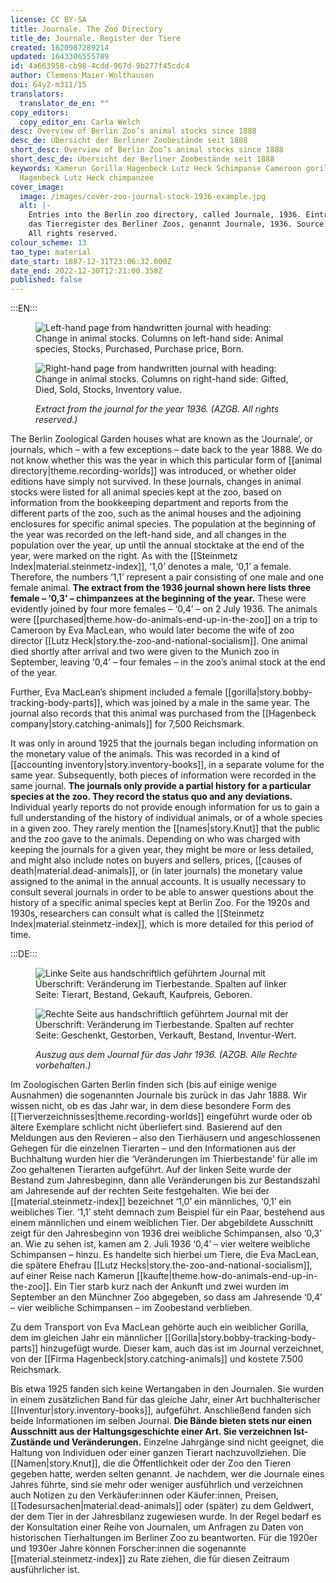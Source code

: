 ```yaml
---
license: CC BY-SA
title: Journale. The Zoo Directory
title_de: Journale. Register der Tiere
created: 1620987289214
updated: 1643306555789
id: 4a663958-cb98-4cdd-967d-9b277f45cdc4
author: Clemens Maier-Wolthausen
doi: 64y2-m311/15
translators:
  translator_de_en: ""
copy_editors:
  copy_editor_en: Carla Welch
desc: Overview of Berlin Zoo’s animal stocks since 1888
desc_de: Übersicht der Berliner Zoobestände seit 1888
short_desc: Overview of Berlin Zoo’s animal stocks since 1888
short_desc_de: Übersicht der Berliner Zoobestände seit 1888
keywords: Kamerun Gorilla Hagenbeck Lutz Heck Schimpanse Cameroon gorilla
  Hagenbeck Lutz Heck chimpanzee
cover_image:
  image: /images/cover-zoo-journal-stock-1936-example.jpg
  alt: |-
    Entries into the Berlin zoo directory, called Journale, 1936. Eintrag in
    das Tierregister des Berliner Zoos, genannt Journale, 1936. Source: AZGB.
    All rights reserved.
colour_scheme: 13
tao_type: material
date_start: 1887-12-31T23:06:32.000Z
date_end: 2022-12-30T12:21:00.358Z
published: false
---
```




:::EN:::

<figure>

<div class="series">

![Left-hand page from handwritten journal with heading: Change in animal stocks. Columns on left-hand side: Animal species, Stocks, Purchased, Purchase price, Born.](/images/cmw/Journal_1936_l.jpg)

![Right-hand page from handwritten journal with heading: Change in animal stocks. Columns on right-hand side: Gifted, Died, Sold, Stocks, Inventory value. ](/images/cmw/Journal_1936_r.jpg)

</div>

<figcaption>

_Extract from the journal for the year 1936. (AZGB. All rights reserved.)_

</figcaption>

</figure>

The Berlin Zoological Garden houses what are known as the ‘Journale’, or journals, which – with a few exceptions – date back to the year 1888. We do not know whether this was the year in which this particular form of [[animal directory|theme.recording-worlds]] was introduced, or whether older editions have simply not survived. In these journals, changes in animal stocks were listed for all animal species kept at the zoo, based on information from the bookkeeping department and reports from the different parts of the zoo, such as the animal houses and the adjoining enclosures for specific animal species. The population at the beginning of the year was recorded on the left-hand side, and all changes in the population over the year, up until the annual stocktake at the end of the year, were marked on the right. As with the [[Steinmetz Index|material.steinmetz-index]], ‘1,0’ denotes a male, ‘0,1’ a female. Therefore, the numbers ‘1,1’ represent a pair consisting of one male and one female animal. **The extract from the 1936 journal shown here lists three female – ‘0,3’ – chimpanzees at the beginning of the year.** These were evidently joined by four more females – ‘0,4’ – on 2 July 1936. The animals were [[purchased|theme.how-do-animals-end-up-in-the-zoo]] on a trip to Cameroon by Eva MacLean, who would later become the wife of zoo director [[Lutz Heck|story.the-zoo-and-national-socialism]]. One animal died shortly after arrival and two were given to the Munich zoo in September, leaving ‘0,4’ – four females – in the zoo’s animal stock at the end of the year.

Further, Eva MacLean’s shipment included a female [[gorilla|story.bobby-tracking-body-parts]], which was joined by a male in the same year. The journal also records that this animal was purchased from the [[Hagenbeck company|story.catching-animals]] for 7,500 Reichsmark.

It was only in around 1925 that the journals began including information on the monetary value of the animals. This was recorded in a kind of [[accounting inventory|story.inventory-books]], in a separate volume for the same year. Subsequently, both pieces of information were recorded in the same journal. **The journals only provide a partial history for a particular species at the zoo. They record the status quo and any deviations.** Individual yearly reports do not provide enough information for us to gain a full understanding of the history of individual animals, or of a whole species in a given zoo. They rarely mention the [[names|story.Knut]] that the public and the zoo gave to the animals. Depending on who was charged with keeping the journals for a given year, they might be more or less detailed, and might also include notes on buyers and sellers, prices, [[causes of death|material.dead-animals]], or (in later journals) the monetary value assigned to the animal in the annual accounts. It is usually necessary to consult several journals in order to be able to answer questions about the history of a specific animal species kept at Berlin Zoo. For the 1920s and 1930s, researchers can consult what is called the [[Steinmetz Index|material.steinmetz-index]], which is more detailed for this period of time.

:::DE:::

<figure>

<div class="series">

![Linke Seite aus handschriftlich geführtem Journal mit Überschrift: Veränderung im Tierbestande. Spalten auf linker Seite: Tierart, Bestand, Gekauft, Kaufpreis, Geboren.](/images/cmw/Journal_1936_l.jpg)

![Rechte Seite aus handschriftlich geführtem Journal mit der Überschrift: Veränderung im Tierbestande. Spalten auf rechter Seite: Geschenkt, Gestorben, Verkauft, Bestand, Inventur-Wert.](/images/cmw/Journal_1936_r.jpg)

</div>

<figcaption>

_Auszug aus dem Journal für das Jahr 1936. (AZGB. Alle Rechte vorbehalten.)_

</figcaption>

</figure>

Im Zoologischen Garten Berlin finden sich (bis auf einige wenige Ausnahmen) die sogenannten Journale bis zurück in das Jahr 1888. Wir wissen nicht, ob es das Jahr war, in dem diese besondere Form des [[Tierverzeichnisses|theme.recording-worlds]] eingeführt wurde oder ob ältere Exemplare schlicht nicht überliefert sind. Basierend auf den Meldungen aus den Revieren – also den Tierhäusern und angeschlossenen Gehegen für die einzelnen Tierarten – und den Informationen aus der Buchhaltung wurden hier die ‘Veränderungen im Thierbestande’ für alle im Zoo gehaltenen Tierarten aufgeführt. Auf der linken Seite wurde der Bestand zum Jahresbeginn, dann alle Veränderungen bis zur Bestandszahl am Jahresende auf der rechten Seite festgehalten. Wie bei der [[material.steinmetz-index]] bezeichnet ‘1,0’ ein männliches, ‘0,1’ ein weibliches Tier. ‘1,1’ steht demnach zum Beispiel für ein Paar, bestehend aus einem männlichen und einem weiblichen Tier. Der abgebildete Ausschnitt zeigt für den Jahresbeginn von 1936 drei weibliche Schimpansen, also ‘0,3’ an. Wie zu sehen ist, kamen am 2. Juli 1936 ‘0,4’ – vier weitere weibliche Schimpansen – hinzu. Es handelte sich hierbei um Tiere, die Eva MacLean, die spätere Ehefrau [[Lutz Hecks|story.the-zoo-and-national-socialism]], auf einer Reise nach Kamerun [[kaufte|theme.how-do-animals-end-up-in-the-zoo]]. Ein Tier starb kurz nach der Ankunft und zwei wurden im September an den Münchner Zoo abgegeben, so dass am Jahresende ‘0,4’ – vier weibliche Schimpansen – im Zoobestand verblieben.

Zu dem Transport von Eva MacLean gehörte auch ein weiblicher Gorilla, dem im gleichen Jahr ein männlicher [[Gorilla|story.bobby-tracking-body-parts]] hinzugefügt wurde. Dieser kam, auch das ist im Journal verzeichnet, von der [[Firma Hagenbeck|story.catching-animals]] und kostete 7.500 Reichsmark.

Bis etwa 1925 fanden sich keine Wertangaben in den Journalen. Sie wurden in einem zusätzlichen Band für das gleiche Jahr, einer Art buchhalterischer [[Inventur|story.inventory-books]], aufgeführt. Anschließend fanden sich beide Informationen im selben Journal. **Die Bände bieten stets nur einen Ausschnitt aus der Haltungsgeschichte einer Art. Sie verzeichnen Ist-Zustände und Veränderungen.** Einzelne Jahrgänge sind nicht geeignet, die Haltung von Individuen oder einer ganzen Tierart nachzuvollziehen. Die [[Namen|story.Knut]], die die Öffentlichkeit oder der Zoo den Tieren gegeben hatte, werden selten genannt. Je nachdem, wer die Journale eines Jahres führte, sind sie mehr oder weniger ausführlich und verzeichnen auch Notizen zu den Verkäufer:innen oder Käufer:innen, Preisen, [[Todesursachen|material.dead-animals]] oder (später) zu dem Geldwert, der dem Tier in der Jahresbilanz zugewiesen wurde. In der Regel bedarf es der Konsultation einer Reihe von Journalen, um Anfragen zu Daten von historischen Tierhaltungen im Berliner Zoo zu beantworten. Für die 1920er und 1930er Jahre können Forscher:innen die sogenannte [[material.steinmetz-index]] zu Rate ziehen, die für diesen Zeitraum ausführlicher ist.
